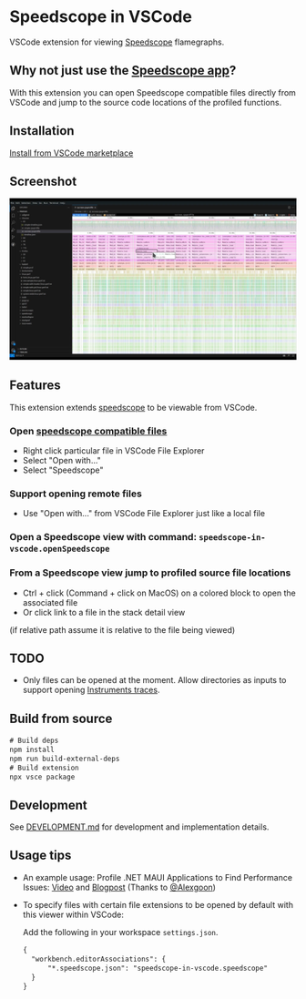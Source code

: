 # Speedscope in VSCode

VSCode extension for viewing [Speedscope](https://github.com/jlfwong/speedscope) flamegraphs.

## Why not just use the [Speedscope app](https://www.speedscope.app/)?

With this extension you can open Speedscope compatible files directly from VSCode and jump to the source code locations of the profiled functions.

## Installation

[Install from VSCode marketplace](https://marketplace.visualstudio.com/items?itemName=sransara.speedscope-in-vscode)

## Screenshot

![screenshot.jpg](./media/screenshot.jpg)

## Features

This extension extends [speedscope](https://github.com/jlfwong/speedscope) to be viewable from VSCode.

### Open [speedscope compatible files](https://github.com/jlfwong/speedscope/wiki)

- Right click particular file in VSCode File Explorer
- Select "Open with..."
- Select "Speedscope"

### Support opening remote files

- Use "Open with..." from VSCode File Explorer just like a local file

### Open a Speedscope view with command: `speedscope-in-vscode.openSpeedscope`

### From a Speedscope view jump to profiled source file locations

- Ctrl + click (Command + click on MacOS) on a colored block to open the associated file
- Or click link to a file in the stack detail view

(if relative path assume it is relative to the file being viewed)

## TODO

- Only files can be opened at the moment.
  Allow directories as inputs to support opening [Instruments traces](https://help.apple.com/instruments/mac/10.0/).

## Build from source

```
# Build deps
npm install
npm run build-external-deps
# Build extension
npx vsce package
```

## Development

See [DEVELOPMENT.md](DEVELOPMENT.md) for development and implementation details.

## Usage tips

- An example usage: Profile .NET MAUI Applications to Find Performance Issues: [Video](https://www.youtube.com/watch?v=-4VWRt_-PKw) and [Blogpost](https://community.devexpress.com/blogs/mobile/archive/2024/04/01/How-to-Profile-NET-MAUI-Applications-and-Isolate-Performance-Related-Issues.aspx) (Thanks to [@Alexgoon](https://github.com/sransara/speedscope-in-vscode/issues/5))
- To specify files with certain file extensions to be opened by default with this viewer within VSCode:

  Add the following in your workspace `settings.json`.

  ```
  {
    "workbench.editorAssociations": {
        "*.speedscope.json": "speedscope-in-vscode.speedscope"
    }
  }
  ```